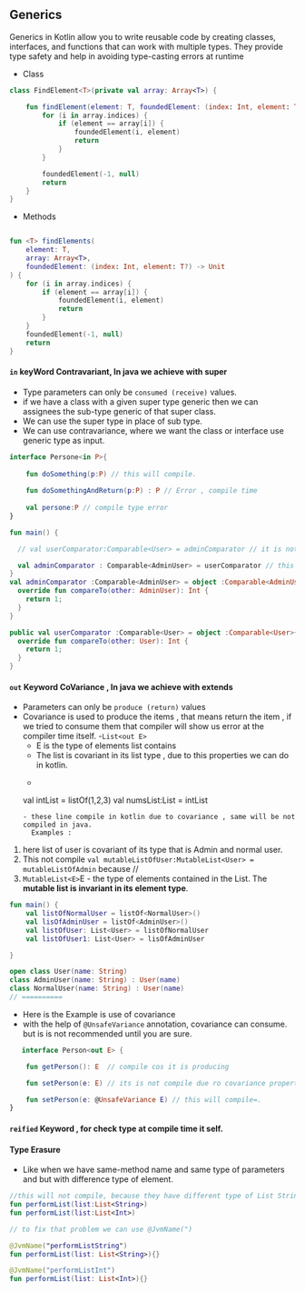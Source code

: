 ## Generics

Generics in Kotlin allow you to write reusable code by creating classes, interfaces, and functions
that can work with multiple types. They provide type safety and help in avoiding type-casting errors
at runtime

- Class

```kotlin
class FindElement<T>(private val array: Array<T>) {

    fun findElement(element: T, foundedElement: (index: Int, element: T?) -> Unit) {
        for (i in array.indices) {
            if (element == array[i]) {
                foundedElement(i, element)
                return
            }
        }

        foundedElement(-1, null)
        return
    }
}

```

- Methods

```kotlin

fun <T> findElements(
    element: T,
    array: Array<T>,
    foundedElement: (index: Int, element: T?) -> Unit
) {
    for (i in array.indices) {
        if (element == array[i]) {
            foundedElement(i, element)
            return
        }
    }
    foundedElement(-1, null)
    return
}

```

#### `in` keyWord Contravariant, In java we achieve with super

- Type parameters can only be `consumed (receive)` values.
- if we have a class with a given super type generic then we can assignees the sub-type generic of
  that super class.
- We can use the super type in place of sub type.
- We can use contravariance, where we want the class or interface use generic type as input. 

```kotlin
interface Persone<in P>{
    
    fun doSomething(p:P) // this will compile.
    
    fun doSomethingAndReturn(p:P) : P // Error , compile time 
    
    val persone:P // compile type error 
}

fun main() {

  // val userComparator:Comparable<User> = adminComparator // it is not compile due to contravariance.

  val adminComparator : Comparable<AdminUser> = userComparator // this will compile
}
val adminComparator :Comparable<AdminUser> = object :Comparable<AdminUser> {
  override fun compareTo(other: AdminUser): Int {
    return 1;
  }
}

public val userComparator :Comparable<User> = object :Comparable<User>{
  override fun compareTo(other: User): Int {
    return 1;
  }
}

```

#### `out` Keyword CoVariance , In java we achieve with extends

- Parameters can only be `produce (return)` values
- Covariance is used to produce the items , that means return the item , if we tried to consume them
  that compiler will show us error at the compiler time itself.
  -`List<out E>`
    - E is the type of elements list contains
    - The list is covariant in its list type , due to this properties we can do in kotlin.
    - ```kotlin
  val intList = listOf(1,2,3)
  val numsList:List<Number> = intList
    ```
    - these line compile in kotlin due to covariance , same will be not compiled in java.
      Examples :

1. here list of user is covariant of its type that is Admin and normal user.
2. This not compile  `val mutableListOfUser:MutableList<User> = mutableListOfAdmin` because //
3. `MutableList<E>`E - the type of elements contained in the List. The **mutable list is invariant
   in its element type**.

```kotlin
fun main() {
    val listOfNormalUser = listOf<NormalUser>()
    val lisOfAdminUser = listOf<AdminUser>()
    val listOfUser: List<User> = listOfNormalUser
    val listOfUser1: List<User> = lisOfAdminUser

}

open class User(name: String)
class AdminUser(name: String) : User(name)
class NormalUser(name: String) : User(name)
// ==========
```

- Here is the Example is use of covariance
- with the help of `@UnsafeVariance` annotation, covariance can consume. but is is not recommended
  until you are sure.

```kotlin
   interface Person<out E> {

    fun getPerson(): E  // compile cos it is producing

    fun setPerson(e: E) // its is not compile due ro covariance property.

    fun setPerson(e: @UnsafeVariance E) // this will compile=. 
}
```

#### `reified` Keyword , for check type at compile time it self.


#### Type Erasure
- Like when we have same-method name and same type of parameters and but with difference type of element. 
```kotlin
//this will not compile, because they have different type of List String , Int with same function name.
fun performList(list:List<String>)
fun performList(list:List<Int>)

// to fix that problem we can use @JvmName(")

@JvmName("performListString")
fun performList(list: List<String>){}

@JvmName("performListInt")
fun performList(list: List<Int>){}


```